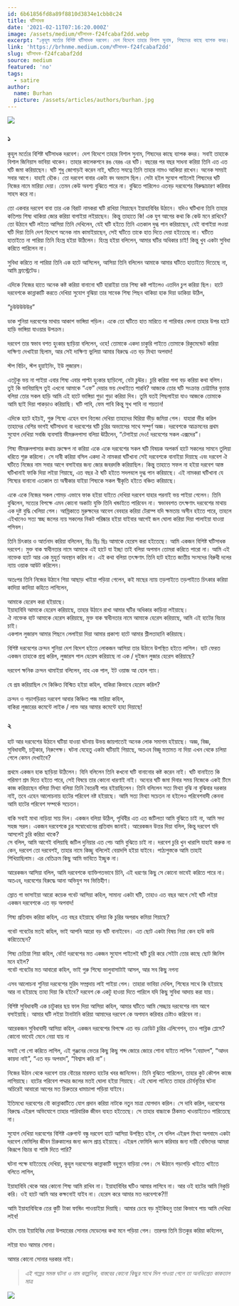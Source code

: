 ```yaml
---
id: 6b61856fd8a89f8810d3834e1cbb8c24
title: ঘটিসাধক
date: '2021-02-11T07:16:20.000Z'
image: /assets/medium/ঘটিসাধক-f24fcabaf2dd.webp
excerpt: "১কূহুল মর্ত্যের বিশিষ্ট ঘটিসাধক দরবেশ। দেশ বিদেশে তাহার বিশাল সুনাম, শিষ্যদের কাছে ব্যাপক কদর। সবাই তাহাকে বিশাল জিনিয়াস ভাবিয়া থাকেন। তাহার কালেকশনে রঙ বেরঙ এর ঘটি। বছরের পর বছর সাধনা করিয়া তিনি এত এত ঘটি জমা করিয়াছেন। ঘটি শুধু জোগাড়ই করেন নাই, ঘটিতে সযত্নে তিনি তাহার নামও আকিয়া রাখেন। অনেক সময়ই সবার আগে। যাহাই হৌক। তো দরবেশ বাবার একটা বদ অভ্যাস ছিল। সেটা হইল সুযোগ পাইলেই শিষ্যদের ঘটি নিজের নামে মারিয়া দেয়া। তেমন কেউ অবশ্য বুঝিতে পারে না। বুঝিতে পারিলেও এতবড় দরবেশের বিরুদ্ধাচারণ করিবার সাহস করে\_না।তো একবার দরবেশ বাবা তার এক বিরাট নামকরা ঘটি রাখিয়া গিয়াছেন ইয়াহাবিবির উঠানে। যদিও ঘটিখানা ..."
link: 'https://brhnme.medium.com/ঘটিসাধক-f24fcabaf2dd'
slug: ঘটিসাধক-f24fcabaf2dd
source: medium
featured: 'no'
tags:
  - satire
author:
  name: Burhan
  picture: /assets/articles/authors/burhan.jpg
---
```

![](https://cdn-images-1.medium.com/max/720/1*7ts_U_5BAeRcIChwFNr-Fg.jpeg)

### ১

কূহুল মর্ত্যের বিশিষ্ট ঘটিসাধক দরবেশ। দেশ বিদেশে তাহার বিশাল সুনাম, শিষ্যদের কাছে ব্যাপক কদর। সবাই তাহাকে বিশাল জিনিয়াস ভাবিয়া থাকেন। তাহার কালেকশনে রঙ বেরঙ এর ঘটি। বছরের পর বছর সাধনা করিয়া তিনি এত এত ঘটি জমা করিয়াছেন। ঘটি শুধু জোগাড়ই করেন নাই, ঘটিতে সযত্নে তিনি তাহার নামও আকিয়া রাখেন। অনেক সময়ই সবার আগে। যাহাই হৌক। তো দরবেশ বাবার একটা বদ অভ্যাস ছিল। সেটা হইল সুযোগ পাইলেই শিষ্যদের ঘটি নিজের নামে মারিয়া দেয়া। তেমন কেউ অবশ্য বুঝিতে পারে না। বুঝিতে পারিলেও এতবড় দরবেশের বিরুদ্ধাচারণ করিবার সাহস করে না।

তো একবার দরবেশ বাবা তার এক বিরাট নামকরা ঘটি রাখিয়া গিয়াছেন ইয়াহাবিবির উঠানে। যদিও ঘটিখানা তিনি তাহার কতিপয় শিষ্য থাকিয়া জোর করিয়া বাগাইয়া লইয়াছেন। কিন্তু তাহাতে কি! এক যুগ আগের কথা কি কেউ মনে রাখিবে? তো উঠানে ঘটি লইতে আসিয়া তিনি দেখিলেন, যেই ঘটি হইতে তিনি এতকাল দুগ্ধ পান করিয়াছেন, যেই বাগাইয়া লওয়া ঘটি দিয়া তিনি দেশ বিদেশে অনেক নাম কামাইয়াছেন, সেই ঘটিতে তাকে হাত দিতে দেয়া হইতেছে না। ঘটিতে হাতাইতে না পারিয়া তিনি হিংস্র হইয়া উঠিলেন। হিংস্র হইয়া বলিলেন, আমার ঘটির অধিকার চাই! কিন্তু খুব একটা সুবিধা করিতে পারিলেন না।

সুবিধা করিতে না পারিয়া তিনি এক হাটে আসিলেন, আসিয়া তিনি বলিলেন আমাকে আমার ঘটিতে হাতাইতে দিতেছে না, আমি ফ্রাস্ট্রেটেড।

এদিকে নিজের হাতে অনেক কষ্ট করিয়া বানানো ঘটি হারাইয়া তার শিষ্য কষ্ট পাইলেও এতদিন চুপ করিয়া ছিল। হাটে দরবেশকে কান্নাকাটি করতে দেখিয়া সুযোগ বুঝিয়া তার সাবেক শিষ্য পিছন থাকিয়া হাক দিয়া ডাকিয়া উঠিল,

“চুউউউউউর”

ডাক শুনিয়া দরবেশের মাথায় আকাশ ভাঙ্গিয়া পড়িল। একে তো ঘটিতে হাত মারিতে না পারিবার বেদনা তাহার উপর হাটে হাড়ি ভাঙ্গিয়া যাওয়ার উপক্রম।

দরবেশ তার স্বভাব বশত হুংকার ছাড়িয়া বলিলেন, ওহে! তোমাকে একদা চাকুরি পাইতে তোমাকে রিকুমেন্ডেট করিয়া দাক্ষিণ্য দেখাইয়া ছিলাম, আর সেই দাক্ষিণ্য ভুলিয়া আমার বিরুদ্ধে এত বড় মিথ্যা অপবাদ!

স্টপ বিচিং, স্টপ হুয়াইনিং, ইউ লুজারস।

এতটুকু ভয় না পাইয়া এবার শিষ্য এবার পাল্টা হুংকার ছাড়িলো, বেটা চুঊর। চুরি করিয়া গলা বড় করিয়া কথা বলিস। তুই কি ভাবিয়াছিস তুই এখনো আমাকে “এফ” দেয়ার ভয় দেখাইতে পারবি? আজকে তোর ঘটি সংক্রান্ত চোট্টামির বৃত্তান্ত বলিয়া তোর সকল হাড়ি আমি এই হাটে ভাঙ্গিয়া গুড়া গুড়া করিয়া দিব। তুমি যতই পিছলাইয়া যাও আজকে তোমাকে আমি ছাই দিয়া পাকড়াও করিয়াছি। ঘটি পাবি, ফেম পাবি কিন্তু সুখ পাবি না শয়তান!

এদিকে হাটে হইচই, গুরু শিষ্যে এহেন বাগ বিতন্ডা দেখিয়া তাহাদের ঘিরিয়া ভীড় জমিয়া গেল। যাহারা ভীর করিল তাহাদের বেশির ভাগই ঘটিসাধনা বা দরবেশের ঘটি চুরির অভ্যাসের সাথে সম্পুর্ণ অজ্ঞ। দরবেশকে আক্রমনের প্রথম সুযোগ দেখিয়া সবজি ব্যবসায়ি ভীমরুলপাসা বলিয়া ঊঠিলেন, “টেগাইয়া দেও! দরবেশের সকল এক্সদের”।

শিষ্য ভীমরুলপাসার কথায় ভ্রুক্ষেপ না করিয়া একে একে দরবেশের সকল ঘটি বিষয়ক অপকর্ম হাটে সকলের সামনে তুলিয়া ধরিতে শুরু করিলো। সে দাবী করিয়া বসিল একদা ঐ নামকরা ঘটিখানা সেই দরবেশকে বানাইয়া দিয়াছে এবং দরবেশ ঐ ঘটিতে নিজের নাম সবার আগে বসাইবার জন্য জোর জবরদস্তি করিয়াছিল। কিন্তু তাহাতে সফল না হইয়া দরবেশ আস্ত ঘটিখানাই ফাকি দিয়া লইয়া গিয়াছে, এত বছর ঐ ঘটি হইতে সদলবলে দুগ্ধ পান করিয়াছে। এই নামকরা ঘটিখানা যে শিষ্যের বানানো এতকাল তা অস্বীকার যাইয়া শিষ্যকে সকল স্বীকৃতি হইতে বঞ্চিত করিয়াছে।

একে একে নিজের সকল গোমড় এভাবে ফাক হইয়া যাইতে দেখিয়া দরবেশ যাহার পরনাই ভয় পাইয়া গেলেন। তিনি বুঝিলেন, সত্যের বিপক্ষে এমন কোনো অকাট্য যুক্তি তিনি খন্ডাইতে পারিবেন না। স্বভাববশত তৎক্ষণাৎ দরবেশের মাথায় এক দুষ্ট বুদ্ধি খেলিয়া গেল। আম্রিকাতে মুরুক্ষদের আবেগ বেবহার করিয়া টেরাম্প যদি ক্ষমতায় অসীন হইতে পারে, তাহলে এইখানেও সত্য স্বচ্ছ জলের ন্যয় সকলের নিকট পরিষ্কার হইয়া যাইবার আগেই জল ঘোলা করিয়া দিয়া পালাইয়া যাওয়া পসিবল।

তিনি চিৎকার ও আর্তনাদ করিয়া বলিলেন, ছিঃ ছিঃ ছিঃ আমাকে হেরেস করা হইতেছে। আমি একজন বিশিষ্ট ঘটিসাধক দরবেশ। মুক্ত বাক স্বাধীনতার নামে আমাকে এই হাটে যা ইচ্ছা তাই বলিয়া অপমান তোমরা করিতে পারো না। আমি এই নাক্তেক হাটে আর এক মুহুর্ত অবস্থান করিব না। এই কথা বলিয়া তৎক্ষণাৎ তিনি হাট হইতে জাতীয় সংসদের বিরুধী দলের ন্যায় ওয়াক আউট করিলেন।

অতঃপর তিনি নিজের উঠানে গিয়া আছাড় খাইয়া পড়িয়া গেলেন, কই মাছের ন্যায় তড়পাইতে তড়পাইতে চিৎকার করিয়া কাদিয়া কাদিয়া কহিতে লাগিলেন,

আমাকে হেরেস করা হইয়াছে।  
ইয়াহাবিবি আমাকে হেরেস করিয়াছে, তাহার উঠানে রাখা আমার ঘটির অধিকার কাড়িয়া লইয়াছে।  
ঐ নাক্তেক হাট আমাকে হেরেস করিয়াছে, মুক্ত বাক স্বাধীনতার নামে আমাকে হেরেস করিয়াছে, আমি এই হাটের বিচার চাই।   
একপাল লুজারস আমার পিছনে লেলাইয়া দিয়া আমার প্রকাশ্য হাটে আমার শ্লীলতাহানি করিয়াছে।

বিশিষ্ট দরবেশের ক্রন্দন শুনিয়া দেশ বিদেশ হইতে লোকজন আসিয়া তার উঠানে উপস্থিত হইতে লাগিল। হাট ফেরত একজন তাহাকে প্রশ্ন করিল, লুজারস পাল হেরেস করিয়াছে না এক / দুইজন লুজার হেরেস করিয়াছে?

দরবেশ ক্ষনিক ক্রন্দন থামাইয়া বলিলেন, নাহ এক পাল, ইট ওয়াজ আ হোল গ্যাং।

যে প্রস্ন করিয়াছিল সে কিঞ্চিত বিশ্মিত হইয়া কহিল, বাকিরা কিভাবে হেরেস করিল?

ক্রন্দন ও গড়াগড়িরত দরবেশ আবার কিঞ্চিত পজ মারিয়া কহিল,  
বাকিরা লুজারের কমেন্টে লাইক / লাভ আর আমার কমেন্টে হাহা দিয়াছে!

### ২

হাট আর দরবেশের উঠানে ঘটিয়া যাওয়া ঘটনায় উভয় জায়গাতেই অনেক লোক সমাগম হইয়াছে। অজ্ঞ, বিজ্ঞ, সুবিধাবাদী, চাটুকার, নিরুপেক্ষ। ঘটনা যেহেতু একটা ঘটিয়াই গিয়াছে, অতএব বিজ্ঞু মতামত না দিয়া এখন থেকে চলিয়া গেলে কেমন দেখাইবে?

প্রথমে একজন হাক ছাড়িয়া উঠিলেন। যিনি বলিলেন তিনি কখনো ঘটি বানানোর কষ্ট করেন নাই। ঘটি বানাইতে কি পরিমাণ শ্রম দিতে হইতে পারে, সেই বিষয়ে তার কোনো ধারণাই নাই। অন্যের ঘটি জমা দিবার সময় নিজেকে একই টিমে কাজ করিয়াছেন বলিয়া মিথ্যা বলিয়া তিনি বৈতরনী পার হইয়াছিলেন। তিনি বলিলেন সত্য মিথ্যা বুঝি না বুঝিবার দরকার নাই, তবে এহেন আলোচনায় হাটের পরিবেশ নষ্ট হইয়াছে। আমি সত্য মিথ্যা সচেতন না হইলেও পরিবেশবাদী কেননা আমি হাটের পরিবেশ সম্পর্কে সচেতন।

বাকি সবাই মাথা নাড়িয়া সায় দিল। একজন বলিয়া উঠিল, পৃথিবীর এত এত জটিলতা আমি বুঝিতে চাই না, আমি সদা সহজ সরল। একজন দরবেশকে চুর সম্বোধোনের প্রতিবাদ জানাই। আরেকজন উত্তর দিয়া বলিল, কিন্তু দরবেশ যদি আসলেই চুরি করিয়া থাকে?   
সে বলিল, আমি আগেই বলিয়াছি জটিল দুনিয়ার এত পেচ আমি বুঝিতে চাই না। দরবেশ চুরি খুন খারাপি যাহাই করুক না কেন, দরবেশ তো দরবেশই, তাহার নামে কিচ্ছু বলিলেই বেয়াদপি হইয়া যাইবে। পাঠ্যপুস্তকে আমি তাহাই শিখিয়াছিলাম। এর বেতিক্রম কিছু আমি ভাবিতে ইচ্ছুক না।

আরেকজন আসিয়া বলিল, আমি দরবেশকে ব্যাক্তিগতভাবে চিনি, এই ধরণের কিছু সে কোনো ভাবেই করিতে পারে না। অতএব, দরবেশের বিরুদ্ধে আনা অভিযুগ সব ভিত্তিহীণ।

স্রোত গা ভাসাইয়া আরো কয়েক গবেট আসিয়া কহিল, সামান্য একটা ঘটি, তাহাও এত বছর আগে সেই ঘটি লইয়া একজন দরবেশকে এত বড় অপবাদ!

শিষ্য প্রতিবাদ করিয়া কহিল, এত বছর হইয়াছে বলিয়া কি চুরির অপরাধ কমিয়া গিয়াছে?

গবেট গবেটের মতই কহিল, ভাই আপনি আরো বড় ঘটি বানাইবেন। এত ছোট একটা বিষয় নিয়া কেন হাউ কাউ করিতেছেন?

শিষ্য চেতিয়া গিয়া কহিল, বেটা! দরবেশের মত একজন সুযোগ পাইলেই ঘটি চুরি করে সেইটা তোর কাছে ছোট জিনিস মনে হইল?  
গবেট গবেটের মত আবারো কহিল, ভাই গুরু শিষ্যে ভালুবাসাটাই আসল, আর সব কিছু নগন্য

এসব আলোচনা শুনিয়া দরবেশের মুরিদ সম্প্রদায় লাই পাইয়া গেল। তাহারা ভাবিয়া দেখিল, শিষ্যের সাথে কি হইয়াছে আর না হইয়াছে তাহা দিয়া কি হইবে? দরবেশ কে একটু হাওয়া দিতে পারিলে যদি কিছু সুবিধা আদায় করা যায়।

বিশিষ্ট সুবিধাবাদী এক চাটুকার ছয় ফাল দিয়া আসিয়া কহিল, আমার ঘটিতে আমি সেচ্ছায় দরবেশের নাম আগে বসাইয়াছি। আমার ঘটি লইয়া টানাটানি করিয়া আমাদের দরবেশ কে অপমান করিবার চেষ্টাও করিবেন না।

আরেকজন সুবিধাবাদী আসিয়া কহিল, একজন দরবেশের বিপক্ষে এত বড় ক্রেডিট চুরির এলিগেশন, তাও পাব্লিক প্লেসে? কোনো ভাবেই মেনে নেয়া যায় না

সবাই গো গো করিতে লাগিল, এই গুঞ্জনের ভেতর কিছু কিছু শব্দ জোরে জোরে শোনা যাইতে লাগিল “বেয়াদপ”, “আদব কায়দা নাই”, “এত বড় অপবাদ”, “বিশ্বাস করি না”।

নিজের উঠান থেকে দরবেশ তার বৌয়ের মারফত হাটের খবর জানিলেন। তিনি বুঝিতে পারিলেন, তাহার কুট কৌশল কাজে লাগিয়াছে। হাটের পরিবেশ পদ্মার জলের মতই ঘোলা হইয়া গিয়াছে। এই ঘোলা পানিতে তাহার চৌর্যবৃত্তির ঘটনা অচিরেই আবারো আগের মত চিরুতরে ধামাচাপা পড়িয়া যাইবে।

ইতিমধ্যে দরবেশের বৌ কান্নাকাটিতে যোগ প্রদান করিয়া নাটকে নতুন মাত্রা যোগদান করিল। সে দাবি করিল, দরবেশের বিরুদ্ধে এইরূপ অভিযোগে তাহার পারিবারিক জীবন ব্যহত হইতেছে। সে তাহার বাচ্চাকে ঠিকমত খাওয়াইতেও পারিতেছে না।

সুযোগ দেখিয়া দরবেশের বিশিষ্ট এরুগান্ট বন্ধু দরবেশ হাটে আসিয়া উপস্থিত হইল, সে বলিল এইরূপ মিথ্যা অপবাদে একটা দরবেশ ফেমিলির জীবন চিরুকালের জন্য ধ্বংস প্রাপ্ত হইয়াছে। এইরূপ ফেমিলি ধ্বংস করিবার জন্য দায়ী বেক্তিদের আমরা কিরূপে বিচার বা শাস্তি দিতে পারি?

ঘটনা পক্ষে যাইতেছে দেখিয়া, কূহুল দরবেশের কান্নাকাটি বহুগুনে বাড়িয়া গেল। সে ঊঠানে গড়াগড়ি খাইতে খাইতে বলিতে লাগিল,

ইয়াহাবিবি থেকে আর কোনো শিষ্য আমি রাখিব না। ইয়াহাবিবির ঘটিও আমার লাগিবে না। আর ওই হাটের আমি নিকুচি করি। ওই হাটে আমি আর কক্ষনোই যাইব না। হেরেস করে আমার মত দরবেশকে?!!

আমি ইয়াহাবিবিকে তের কুটি টাকা ফান্ডিং পাওয়াইয়া দিয়াছি। আমার চেয়ে বড় মুইকিহনু তারা কিভাবে পায় আমি দেখিয়া লইব!

হটাৎ তার ইয়াহিবির দেয়া উপহারের সোনার মেডেলের কথা মনে পড়িয়া গেল। তারপর তিনি চিতকুর করিয়া কহিলেন,

লইয়া যাও আমার সোনা।

আমার কোনো সোনার দরকার নাই।

> _এই গল্পের সমস্ত ঘটনা ও নাম কাল্পনিক, বাস্তবের কোনো কিছুর সাথে মিল পাওয়া গেলে তা অনভিপ্রেত কাকতাল মাত্র_

![](https://medium.com/_/stat?event=post.clientViewed&referrerSource=full_rss&postId=f24fcabaf2dd)
